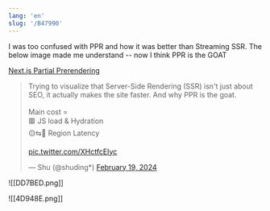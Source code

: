 ```yaml
---
lang: 'en'
slug: '/B47990'
---
```


I was too confused with PPR and how it was better than Streaming SSR. The below image made me understand -- now I think PPR is the GOAT

[Next.js Partial Prerendering](https://www.partialprerendering.com/)

<blockquote class="twitter-tweet">

Trying to visualize that Server-Side Rendering (SSR) isn&#39;t just about SEO, it actually makes the site faster. And why PPR is the goat.<br/><br/>Main cost =<br/> 🟥 JS load &amp; Hydration<br/> 🟡⇆🔵 Region Latency

<a href="https://t.co/XHctfcEIyc">pic.twitter.com/XHctfcEIyc</a>

&mdash; Shu (@shuding*) <a href="https://twitter.com/shuding*/status/1759396814418051479?ref_src=twsrc%5Etfw">February 19, 2024</a>

</blockquote>

![[DD7BED.png]]

![[4D948E.png]]
